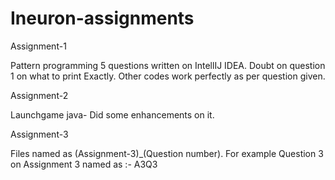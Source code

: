 # Ineuron-assignments

Assignment-1

Pattern programming 5 questions written on IntellIJ IDEA.
Doubt on question 1 on what to print Exactly. Other codes work perfectly as per question given.

Assignment-2

Launchgame java- Did some enhancements on it.

Assignment-3

Files named as (Assignment-3)_(Question number).
For example Question 3 on Assignment 3 named as :- A3Q3
